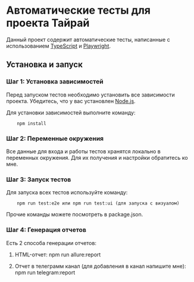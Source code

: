 # Автоматические тесты для проекта Тайрай

Данный проект содержит автоматические тесты, написанные с использованием [TypeScript](https://www.typescriptlang.org/) и [Playwright](https://playwright.dev/).


## Установка и запуск

### Шаг 1: Установка зависимостей

Перед запуском тестов необходимо установить все зависимости проекта. Убедитесь, что у вас установлен [Node.js](https://nodejs.org/).

Для установки зависимостей выполните команду:

        npm install


### Шаг 2: Переменные окружения

Все данные для входа и работы тестов хранятся локально в переменных окружения. Для их получения и настройки обратитесь ко мне.


### Шаг 3: Запуск тестов

Для запуска всех тестов используйте команду:

        npm run test:e2e или npm run test:ui (для запуска с визуалом)

Прочие команды можете посмотреть в package.json.

### Шаг 4: Генерация отчетов

Есть 2 способа генерации отчетов:

1. HTML-отчет: 
    npm run allure:report

2. Отчет в телеграмм канал (для добавления в канал напишите мне): 
    npm run telegram:report


